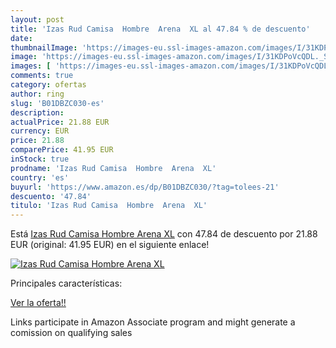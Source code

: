 ```yaml
---
layout: post
title: 'Izas Rud Camisa  Hombre  Arena  XL al 47.84 % de descuento'
date: 
thumbnailImage: 'https://images-eu.ssl-images-amazon.com/images/I/31KDPoVcQDL._SL200_.jpg'
image: 'https://images-eu.ssl-images-amazon.com/images/I/31KDPoVcQDL._SL200_.jpg'
images: [ 'https://images-eu.ssl-images-amazon.com/images/I/31KDPoVcQDL._SL200_.jpg' ]
comments: true
category: ofertas
author: ring
slug: 'B01DBZC030-es'
description:
actualPrice: 21.88 EUR
currency: EUR
price: 21.88
comparePrice: 41.95 EUR
inStock: true
prodname: 'Izas Rud Camisa  Hombre  Arena  XL'
country: 'es'
buyurl: 'https://www.amazon.es/dp/B01DBZC030/?tag=tolees-21'
descuento: '47.84'
titulo: 'Izas Rud Camisa  Hombre  Arena  XL'
---
```


Está [Izas Rud Camisa  Hombre  Arena  XL](https://www.amazon.es/dp/B01DBZC030/?tag=tolees-21) con 47.84 de descuento por 21.88 EUR (original: 41.95 EUR) en el siguiente enlace!

[![Izas Rud Camisa  Hombre  Arena  XL](https://images-eu.ssl-images-amazon.com/images/I/31KDPoVcQDL._SL200_.jpg)](https://www.amazon.es/dp/B01DBZC030/?tag=tolees-21)

Principales características:


[Ver la oferta!!](https://www.amazon.es/dp/B01DBZC030/?tag=tolees-21)

Links participate in Amazon Associate program and might generate a comission on qualifying sales


